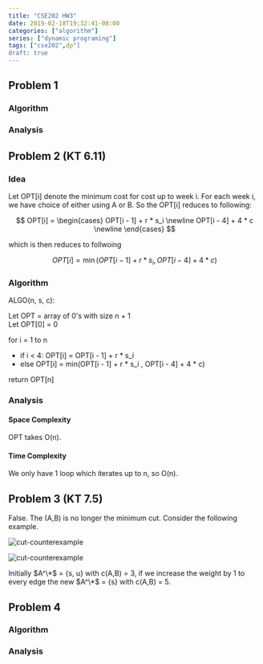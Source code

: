 ```yaml
---
title: "CSE202 HW3"
date: 2019-02-18T19:32:41-08:00
categories: ["algorithm"]
series: ["dynamic programing"]
tags: ["cse202",dp"]
draft: true
---
```

## Problem 1
### Algorithm

### Analysis

## Problem 2 (KT 6.11)

### Idea
Let OPT[i] denote the minimum cost for cost up to week i. For each week i, we have choice of either using A or B. So the OPT[i] reduces to following:

$$ OPT[i] = 
\begin{cases}
OPT[i - 1] + r * s_i \newline
OPT[i - 4] + 4 * c \newline
\end{cases}
$$

which is then reduces to follwoing

$$OPT[i] = \min(OPT[i - 1] + r * s_i , OPT[i - 4] + 4 * c)$$

### Algorithm

ALGO(n, s, c):

Let OPT = array of 0's with size n + 1\
Let OPT[0] = 0

for i = 1 to n

  - if i < 4: OPT[i] = OPT[i - 1] + r * s_i
  - else OPT[i] = min(OPT[i - 1] + r * s_i , OPT[i - 4] + 4 * c)

return OPT[n]

### Analysis

#### Space Complexity

OPT takes O(n).

#### Time Complexity

We only have 1 loop which iterates up to n, so O(n).

## Problem 3 (KT 7.5)

False. The (A,B) is no longer the minimum cut. Consider the following example.

![cut-counterexample](/img/cse202/cut-counterexample-before.png)

![cut-counterexample](/img/cse202/cut-counterexample-after.png)

Initially $A^\*$ = {s, u} with c(A,B) = 3, if we increase the weight by 1 to every edge the new $A^\*$ = {s} with c(A,B) = 5.

## Problem 4
### Algorithm

### Analysis